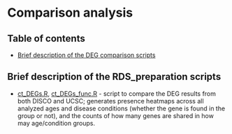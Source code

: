 # Comparison analysis

## Table of contents
* [Brief description of the DEG comparison scripts](#brief-description-of-the-deg-comparison-scripts)

## Brief description of the RDS_preparation scripts

* [ct_DEGs.R](DEGs/ct_DEGs.R), [ct_DEGs_func.R](DEGs/ct_DEGs_func.R) - script to compare the DEG results from both DISCO and UCSC; generates presence heatmaps across all analyzed ages and disease conditions (whether the gene is found in the group or not), and the counts of how many genes are shared in how may age/condition groups. 

